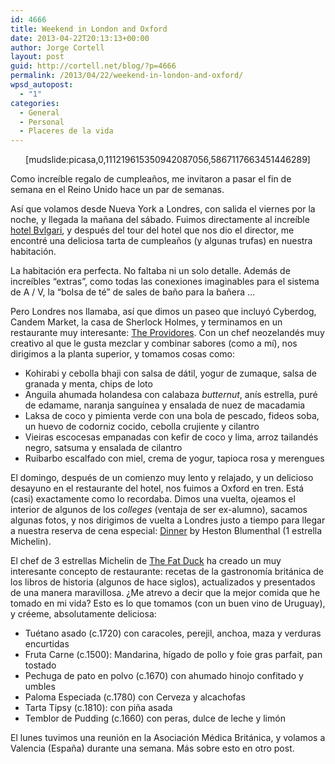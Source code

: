 ```yaml
---
id: 4666
title: Weekend in London and Oxford
date: 2013-04-22T20:13:13+00:00
author: Jorge Cortell
layout: post
guid: http://cortell.net/blog/?p=4666
permalink: /2013/04/22/weekend-in-london-and-oxford/
wpsd_autopost:
  - "1"
categories:
  - General
  - Personal
  - Placeres de la vida
---
```

<p style="text-align: center">
  [mudslide:picasa,0,111219615350942087056,5867117663451446289]
</p>

Como increíble regalo de cumpleaños, me invitaron a pasar el fin de semana en el Reino Unido hace un par de semanas.

Así que volamos desde Nueva York a Londres, con salida el viernes por la noche, y llegada la mañana del sábado. Fuimos directamente al increíble <a title="http://www.bulgarihotels.com/en-us/london/the-hotel/overview" href="http://www.bulgarihotels.com/en-us/london/the-hotel/overview" target="_blank">hotel Bvlgari</a>, y después del tour del hotel que nos dio el director, me encontré una deliciosa tarta de cumpleaños (y algunas trufas) en nuestra habitación.

La habitación era perfecta. No faltaba ni un solo detalle. Además de increíbles &#8220;extras&#8221;, como todas las conexiones imaginables para el sistema de A / V, la &#8220;bolsa de té&#8221; de sales de baño para la bañera &#8230;

Pero Londres nos llamaba, así que dimos un paseo que incluyó Cyberdog, Candem Market, la casa de Sherlock Holmes, y terminamos en un restaurante muy interesante: <a title="http://www.theprovidores.co.uk" href="http://www.theprovidores.co.uk" target="_blank">The Providores</a>. Con un chef neozelandés muy creativo al que le gusta mezclar y combinar sabores (como a mí), nos dirigimos a la planta superior, y tomamos cosas como:

  * Kohirabi y cebolla bhaji con salsa de dátil, yogur de zumaque, salsa de granada y menta, chips de loto
  * Anguila ahumada holandesa con calabaza _butternut_, anís estrella, puré de edamame, naranja sanguínea y ensalada de nuez de macadamia
  * Laksa de coco y pimienta verde con una bola de pescado, fideos soba, un huevo de codorniz cocido, cebolla crujiente y cilantro
  * Vieiras escocesas empanadas con kefir de coco y lima, arroz tailandés negro, satsuma y ensalada de cilantro
  * Ruibarbo escalfado con miel, crema de yogur, tapioca rosa y merengues

El domingo, después de un comienzo muy lento y relajado, y un delicioso desayuno en el restaurante del hotel, nos fuimos a Oxford en tren. Está (casi) exactamente como lo recordaba. Dimos una vuelta, ojeamos el interior de algunos de los _colleges_ (ventaja de ser ex-alumno), sacamos algunas fotos, y nos dirigimos de vuelta a Londres justo a tiempo para llegar a nuestra reserva de cena especial: <a title="http://www.dinnerbyheston.com" href="http://www.dinnerbyheston.com" target="_blank">Dinner</a> by Heston Blumenthal (1 estrella Michelin).

El chef de 3 estrellas Michelin de <a title="http://www.thefatduck.co.uk" href="http://www.thefatduck.co.uk" target="_blank">The Fat Duck</a> ha creado un muy interesante concepto de restaurante: recetas de la gastronomía británica de los libros de historia (algunos de hace siglos), actualizados y presentados de una manera maravillosa. ¿Me atrevo a decir que la mejor comida que he tomado en mi vida? Esto es lo que tomamos (con un buen vino de Uruguay), y créeme, absolutamente deliciosa:

  * Tuétano asado (c.1720) con caracoles, perejil, anchoa, maza y verduras encurtidas
  * Fruta Carne (c.1500): Mandarina, hígado de pollo y foie gras parfait, pan tostado
  * Pechuga de pato en polvo (c.1670) con ahumado hinojo confitado y umbles
  * Paloma Especiada (c.1780) con Cerveza y alcachofas
  * Tarta Tipsy (c.1810): con piña asada
  * Temblor de Pudding (c.1660) con peras, dulce de leche y limón

El lunes tuvimos una reunión en la Asociación Médica Británica, y volamos a Valencia (España) durante una semana. Más sobre esto en otro post.